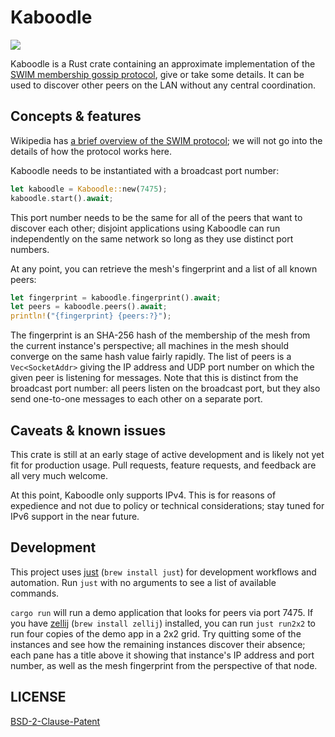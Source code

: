 # Kaboodle
![](https://github.com/serval/kaboodle/actions/workflows/main.yml/badge.svg)

Kaboodle is a Rust crate containing an approximate implementation of the [SWIM membership gossip protocol](http://www.cs.cornell.edu/projects/Quicksilver/public_pdfs/SWIM.pdf), give or take some details. It can be used to discover other peers on the LAN without any central coordination.

## Concepts & features

Wikipedia has [a brief overview of the SWIM protocol](https://en.wikipedia.org/wiki/SWIM_Protocol); we will not go into the details of how the protocol works here.

Kaboodle needs to be instantiated with a broadcast port number:

```rust
let kaboodle = Kaboodle::new(7475);
kaboodle.start().await;
```

This port number needs to be the same for all of the peers that want to discover each other; disjoint applications using Kaboodle can run independently on the same network so long as they use distinct port numbers.

At any point, you can retrieve the mesh's fingerprint and a list of all known peers:

```rust
let fingerprint = kaboodle.fingerprint().await;
let peers = kaboodle.peers().await;
println!("{fingerprint} {peers:?}");
```

The fingerprint is an SHA-256 hash of the membership of the mesh from the current instance's perspective; all machines in the mesh should converge on the same hash value fairly rapidly. The list of peers is a `Vec<SocketAddr>` giving the IP address and UDP port number on which the given peer is listening for messages. Note that this is distinct from the broadcast port number: all peers listen on the broadcast port, but they also send one-to-one messages to each other on a separate port.

## Caveats & known issues

This crate is still at an early stage of active development and is likely not yet fit for production usage. Pull requests, feature requests, and feedback are all very much welcome.

At this point, Kaboodle only supports IPv4. This is for reasons of expedience and not due to policy or technical considerations; stay tuned for IPv6 support in the near future.

## Development

This project uses [just](https://github.com/casey/just) (`brew install just`) for development workflows and automation. Run `just` with no arguments to see a list of available commands.

`cargo run` will run a demo application that looks for peers via port 7475. If you have [zellij](https://zellij.dev) (`brew install zellij`) installed, you can run `just run2x2` to run four copies of the demo app in a 2x2 grid. Try quitting some of the instances and see how the remaining instances discover their absence; each pane has a title above it showing that instance's IP address and port number, as well as the mesh fingerprint from the perspective of that node.

## LICENSE

[BSD-2-Clause-Patent](./LICENSE)
